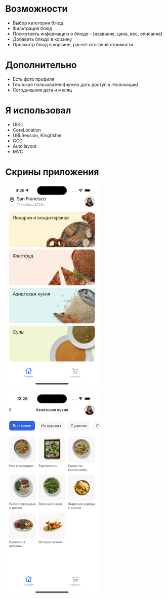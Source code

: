 # Возможности 
- Выбор категории блюд
- Фильтрация блюд
- Посмотреть информацию о блюде - [название, цена, вес, описание]
- Добавить блюдо в корзину
- Просмотр блюд в корзине, расчет итоговой стоимости

# Дополнительно 
- Есть фото профиля
- Геолокая пользователя(нужно дать доступ к геолокации)
- Сегодняшняя дата и месяц

# Я использовал 
- UIKit
- CoreLocation
- URLSession, Kingfisher
- GCD
- Auto layout
- MVC

# Скрины приложения
 ![HomeVC](https://github.com/MatveiSW/FoodOrder/blob/s/HomeVC.png) 

 
 ![HomeVC](https://github.com/MatveiSW/FoodOrder/blob/s/foodListVC.png)

